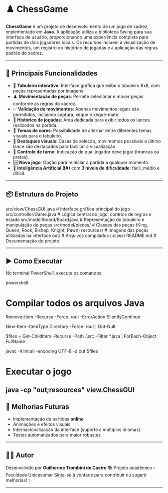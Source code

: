 # ♟️ ChessGame

**ChessGame** é um projeto de desenvolvimento de um jogo de xadrez, implementado em **Java**. A aplicação utiliza a biblioteca Swing para sua interface de usuário, proporcionando uma experiência completa para partidas de dois jogadores locais. Os recursos incluem a visualização de movimentos, um registro do histórico de jogadas e a aplicação das regras padrão do xadrez.

---

## 🚀 Principais Funcionalidades
- 📌 **Tabuleiro interativo**: Interface gráfica que exibe o tabuleiro 8x8, com peças representadas por imagens.  
- ♟️ **Movimentação de peças**: Permite selecionar e mover peças conforme as regras do xadrez.  
- ✅ **Validação de movimentos**: Apenas movimentos legais são permitidos, incluindo captura, xeque e xeque-mate.  
- 📝 **Histórico de jogadas**: Área dedicada para exibir todos os lances realizados na partida.  
- 🎨 **Temas de cores**: Possibilidade de alternar entre diferentes temas visuais para o tabuleiro.  
- 🔦 **Destaques visuais**: Casas de seleção, movimentos possíveis e último lance são destacados para facilitar a visualização.  
- 🔄 **Controle de turno**: Indicação de qual jogador deve jogar (brancas ou pretas).  
- 🆕 **Novo jogo**: Opção para reiniciar a partida a qualquer momento.  
- 🤖 **Inteligência Artificial (IA)** com **3 níveis de dificuldade**: fácil, médio e difícil.  

---

## 📦 Estrutura do Projeto


src/view/ChessGUI.java        # Interface gráfica principal do jogo
src/controller/Game.java      # Lógica central do jogo, controle de regras e estado
src/model/board/Board.java    # Representação do tabuleiro e manipulação de peças
src/model/pieces/             # Classes das peças (King, Queen, Rook, Bishop, Knight, Pawn)
resources/                    # Imagens das peças utilizadas na interface
out/                          # Arquivos compilados (.class)
README.md                     # Documentação do projeto

---

## ▶️ Como Executar

No terminal *PowerShell*, execute os comandos:

powershell
# Compilar todos os arquivos Java
Remove-Item -Recurse -Force .\out -ErrorAction SilentlyContinue

New-Item -ItemType Directory -Force .\out | Out-Null

$files = Get-ChildItem -Recurse -Path .\src -Filter *.java | ForEach-Object FullName

javac -Xlint:all -encoding UTF-8 -d out $files

# Executar o jogo
java -cp "out;resources" view.ChessGUI
---

## 🔮 Melhorias Futuras

* Implementação de partidas **online**
* Animações e efeitos visuais
* Internacionalização da interface (suporte a múltiplos idiomas)
* Testes automatizados para maior robustez

---

## 👨‍🎓 Autor

Desenvolvido por **Guilherme Trombini de Castro**
📚 Projeto acadêmico – Faculdade Unicesumar
Sinta-se à vontade para contribuir ou sugerir melhorias! ✨


---
